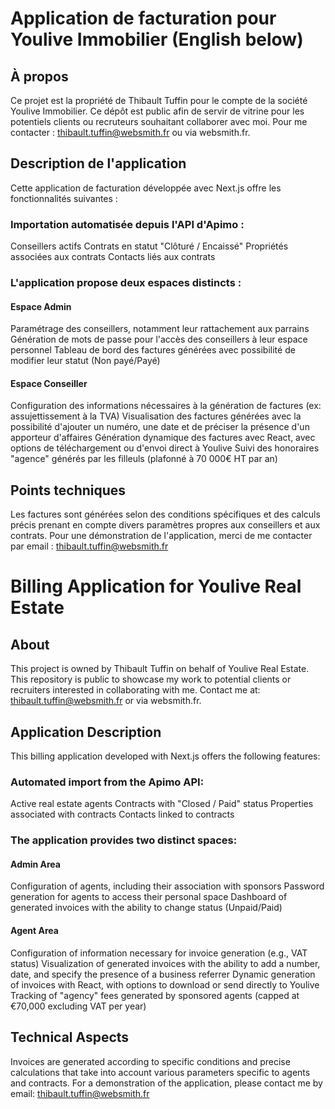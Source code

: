 # Application de facturation pour Youlive Immobilier (English below)

## À propos

Ce projet est la propriété de Thibault Tuffin pour le compte de la société Youlive Immobilier. Ce dépôt est public afin de servir de vitrine pour les potentiels clients ou recruteurs souhaitant collaborer avec moi. Pour me contacter : thibault.tuffin@websmith.fr ou via websmith.fr.

## Description de l'application
Cette application de facturation développée avec Next.js offre les fonctionnalités suivantes :

### Importation automatisée depuis l'API d'Apimo :

Conseillers actifs
Contrats en statut "Clôturé / Encaissé"
Propriétés associées aux contrats
Contacts liés aux contrats

### L'application propose deux espaces distincts :

#### Espace Admin

Paramétrage des conseillers, notamment leur rattachement aux parrains
Génération de mots de passe pour l'accès des conseillers à leur espace personnel
Tableau de bord des factures générées avec possibilité de modifier leur statut (Non payé/Payé)

#### Espace Conseiller

Configuration des informations nécessaires à la génération de factures (ex: assujettissement à la TVA)
Visualisation des factures générées avec la possibilité d'ajouter un numéro, une date et de préciser la présence d'un apporteur d'affaires
Génération dynamique des factures avec React, avec options de téléchargement ou d'envoi direct à Youlive
Suivi des honoraires "agence" générés par les filleuls (plafonné à 70 000€ HT par an)

## Points techniques

Les factures sont générées selon des conditions spécifiques et des calculs précis prenant en compte divers paramètres propres aux conseillers et aux contrats.
Pour une démonstration de l'application, merci de me contacter par email : thibault.tuffin@websmith.fr

# Billing Application for Youlive Real Estate

## About

This project is owned by Thibault Tuffin on behalf of Youlive Real Estate. This repository is public to showcase my work to potential clients or recruiters interested in collaborating with me. Contact me at: thibault.tuffin@websmith.fr or via websmith.fr.

## Application Description
This billing application developed with Next.js offers the following features:

### Automated import from the Apimo API:

Active real estate agents
Contracts with "Closed / Paid" status
Properties associated with contracts
Contacts linked to contracts

### The application provides two distinct spaces:

#### Admin Area

Configuration of agents, including their association with sponsors
Password generation for agents to access their personal space
Dashboard of generated invoices with the ability to change status (Unpaid/Paid)

#### Agent Area

Configuration of information necessary for invoice generation (e.g., VAT status)
Visualization of generated invoices with the ability to add a number, date, and specify the presence of a business referrer
Dynamic generation of invoices with React, with options to download or send directly to Youlive
Tracking of "agency" fees generated by sponsored agents (capped at €70,000 excluding VAT per year)

## Technical Aspects

Invoices are generated according to specific conditions and precise calculations that take into account various parameters specific to agents and contracts.
For a demonstration of the application, please contact me by email: thibault.tuffin@websmith.fr